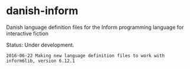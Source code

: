 # danish-inform

Danish language definition files for the Inform programming language for
interactive fiction

Status: Under development.

    2016-06-22 Making new language definition files to work with inform6lib, version 6.12.1

